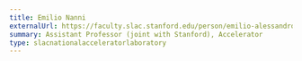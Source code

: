 ```yaml
---
title: Emilio Nanni
externalUrl: https://faculty.slac.stanford.edu/person/emilio-alessandro-nanni
summary: Assistant Professor (joint with Stanford), Accelerator
type: slacnationalacceleratorlaboratory
---
```

